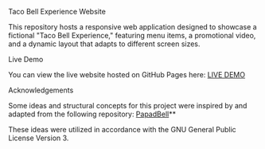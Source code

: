 Taco Bell Experience Website

This repository hosts a responsive web application designed to showcase a fictional "Taco Bell Experience," featuring menu items, a promotional video, and a dynamic layout that adapts to different screen sizes.

Live Demo

You can view the live website hosted on GitHub Pages here: [LIVE DEMO](https://mananpd.github.io/TacoBellThemeWebsite/)

Acknowledgements

Some ideas and structural concepts for this project were inspired by and adapted from the following repository: [PapadBell](https://github.com/Roots26Hz/PapadBell/tree/main)**

These ideas were utilized in accordance with the GNU General Public License Version 3.